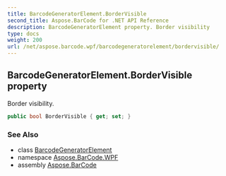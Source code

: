 ```yaml
---
title: BarcodeGeneratorElement.BorderVisible
second_title: Aspose.BarCode for .NET API Reference
description: BarcodeGeneratorElement property. Border visibility
type: docs
weight: 200
url: /net/aspose.barcode.wpf/barcodegeneratorelement/bordervisible/
---
```

## BarcodeGeneratorElement.BorderVisible property

Border visibility.

```csharp
public bool BorderVisible { get; set; }
```

### See Also

* class [BarcodeGeneratorElement](../)
* namespace [Aspose.BarCode.WPF](../../barcodegeneratorelement/)
* assembly [Aspose.BarCode](../../../)


